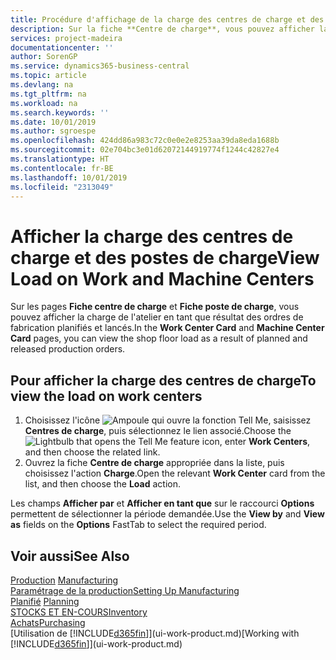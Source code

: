 ```yaml
---
title: Procédure d'affichage de la charge des centres de charge et des postes de charge | Microsoft Docs
description: Sur la fiche **Centre de charge**, vous pouvez afficher la charge des centres de charge en tant que résultat des ordres de fabrication lancés.
services: project-madeira
documentationcenter: ''
author: SorenGP
ms.service: dynamics365-business-central
ms.topic: article
ms.devlang: na
ms.tgt_pltfrm: na
ms.workload: na
ms.search.keywords: ''
ms.date: 10/01/2019
ms.author: sgroespe
ms.openlocfilehash: 424dd86a983c72c0e0e2e8253aa39da8eda1688b
ms.sourcegitcommit: 02e704bc3e01d62072144919774f1244c42827e4
ms.translationtype: HT
ms.contentlocale: fr-BE
ms.lasthandoff: 10/01/2019
ms.locfileid: "2313049"
---
```

# <a name="view-load-on-work-and-machine-centers"></a><span data-ttu-id="6362f-103">Afficher la charge des centres de charge et des postes de charge</span><span class="sxs-lookup"><span data-stu-id="6362f-103">View Load on Work and Machine Centers</span></span>
<span data-ttu-id="6362f-104">Sur les pages **Fiche centre de charge** et **Fiche poste de charge**, vous pouvez afficher la charge de l'atelier en tant que résultat des ordres de fabrication planifiés et lancés.</span><span class="sxs-lookup"><span data-stu-id="6362f-104">In the **Work Center Card** and **Machine Center Card** pages, you can view the shop floor load as a result of planned and released production orders.</span></span>    

## <a name="to-view-the-load-on-work-centers"></a><span data-ttu-id="6362f-105">Pour afficher la charge des centres de charge</span><span class="sxs-lookup"><span data-stu-id="6362f-105">To view the load on work centers</span></span>  
1.  <span data-ttu-id="6362f-106">Choisissez l'icône ![Ampoule qui ouvre la fonction Tell Me](media/ui-search/search_small.png "Dites-moi ce que vous voulez faire"), saisissez **Centres de charge**, puis sélectionnez le lien associé.</span><span class="sxs-lookup"><span data-stu-id="6362f-106">Choose the ![Lightbulb that opens the Tell Me feature](media/ui-search/search_small.png "Tell me what you want to do") icon, enter **Work Centers**, and then choose the related link.</span></span>  
2.  <span data-ttu-id="6362f-107">Ouvrez la fiche **Centre de charge** appropriée dans la liste, puis choisissez l'action **Charge**.</span><span class="sxs-lookup"><span data-stu-id="6362f-107">Open the relevant **Work Center** card from the list, and then choose the **Load** action.</span></span>  

<span data-ttu-id="6362f-108">Les champs **Afficher par** et **Afficher en tant que** sur le raccourci **Options** permettent de sélectionner la période demandée.</span><span class="sxs-lookup"><span data-stu-id="6362f-108">Use the **View by** and **View as** fields on the **Options** FastTab to select the required period.</span></span>  

## <a name="see-also"></a><span data-ttu-id="6362f-109">Voir aussi</span><span class="sxs-lookup"><span data-stu-id="6362f-109">See Also</span></span>  
<span data-ttu-id="6362f-110">[Production](production-manage-manufacturing.md)  </span><span class="sxs-lookup"><span data-stu-id="6362f-110">[Manufacturing](production-manage-manufacturing.md)  </span></span>  
[<span data-ttu-id="6362f-111">Paramétrage de la production</span><span class="sxs-lookup"><span data-stu-id="6362f-111">Setting Up Manufacturing</span></span>](production-configure-production-processes.md)  
<span data-ttu-id="6362f-112">[Planifié](production-planning.md)    </span><span class="sxs-lookup"><span data-stu-id="6362f-112">[Planning](production-planning.md)    </span></span>  
[<span data-ttu-id="6362f-113">STOCKS ET EN-COURS</span><span class="sxs-lookup"><span data-stu-id="6362f-113">Inventory</span></span>](inventory-manage-inventory.md)  
[<span data-ttu-id="6362f-114">Achats</span><span class="sxs-lookup"><span data-stu-id="6362f-114">Purchasing</span></span>](purchasing-manage-purchasing.md)  
<span data-ttu-id="6362f-115">[Utilisation de [!INCLUDE[d365fin](includes/d365fin_md.md)]](ui-work-product.md)</span><span class="sxs-lookup"><span data-stu-id="6362f-115">[Working with [!INCLUDE[d365fin](includes/d365fin_md.md)]](ui-work-product.md)</span></span>
